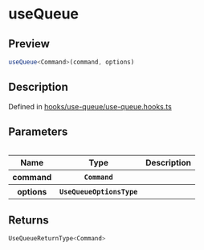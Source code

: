 
      
# useQueue

<div class="api-docs__section" data-reactroot="">

## Preview

</div><div class="api-docs__preview fn" data-reactroot="">

```ts
useQueue<Command>(command, options)
```

</div><div class="api-docs__section" data-reactroot="">

## Description

</div><div class="api-docs__description" data-reactroot=""><span class="api-docs__do-not-parse">



</span></div><div class="api-docs__definition" data-reactroot="">

Defined in [hooks/use-queue/use-queue.hooks.ts](https://github.com/BetterTyped/hyper-fetch/blob/089b54eb/packages/react/src/hooks/use-queue/use-queue.hooks.ts#L14)

</div><div class="api-docs__section" data-reactroot="">

## Parameters

</div><div class="api-docs__parameters" data-reactroot=""><table>

<table><thead><tr><th>Name</th><th>Type</th><th>Description</th></tr></thead><tbody><tr><th>command</th><th><code><span class="api-type__type ">Command</span></code></th><th><div class="api-docs__description"><span class="api-docs__do-not-parse">



</span></div></th></tr><tr><th>options</th><th><code><span class="api-type__type ">UseQueueOptionsType</span></code></th><th><div class="api-docs__description"><span class="api-docs__do-not-parse">



</span></div></th></tr></tbody></table>

</table></div><div class="api-docs__section" data-reactroot="">

## Returns

</div><div class="api-docs__returns" data-reactroot="">

```ts
UseQueueReturnType<Command>
```

</div>
